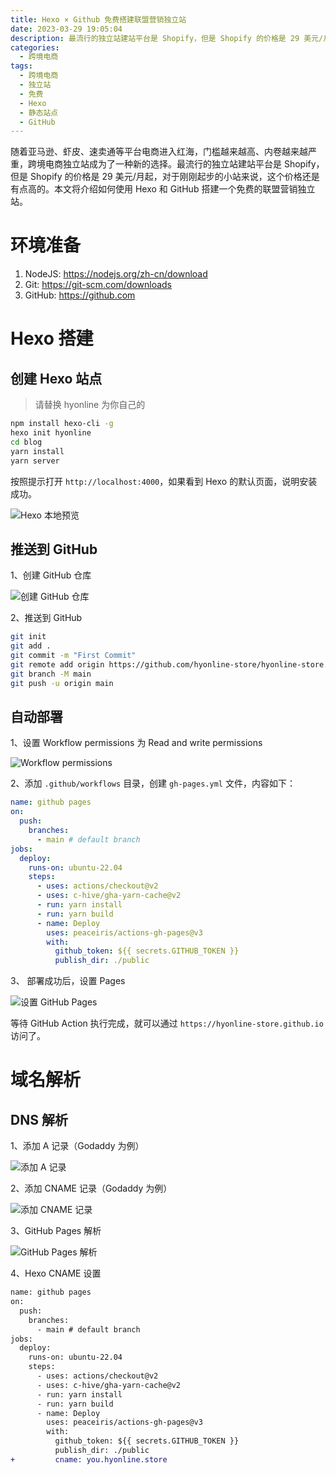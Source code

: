 ```yaml
---
title: Hexo × Github 免费搭建联盟营销独立站
date: 2023-03-29 19:05:04
description: 最流行的独立站建站平台是 Shopify，但是 Shopify 的价格是 29 美元/月起，对于刚刚起步的小站来说，这个价格还是有点高的。本文将介绍如何使用 Hexo 和 GitHub 搭建一个免费的联盟营销独立站。
categories:
  - 跨境电商
tags:
  - 跨境电商
  - 独立站
  - 免费
  - Hexo
  - 静态站点
  - GitHub
---
```


<ins class="adsbygoogle" style="display:block; text-align:center;"  data-ad-layout="in-article" data-ad-format="fluid" data-ad-client="ca-pub-7962287588031867" data-ad-slot="2542544532"></ins><script> (adsbygoogle = window.adsbygoogle || []).push({});</script>


随着亚马逊、虾皮、速卖通等平台电商进入红海，门槛越来越高、内卷越来越严重，跨境电商独立站成为了一种新的选择。最流行的独立站建站平台是 Shopify，但是 Shopify 的价格是 29 美元/月起，对于刚刚起步的小站来说，这个价格还是有点高的。本文将介绍如何使用 Hexo 和 GitHub 搭建一个免费的联盟营销独立站。

# 环境准备

1. NodeJS: https://nodejs.org/zh-cn/download
2. Git: https://git-scm.com/downloads
3. GitHub: https://github.com

# Hexo 搭建

## 创建 Hexo 站点

> 请替换 hyonline 为你自己的

```sh
npm install hexo-cli -g
hexo init hyonline
cd blog
yarn install
yarn server
```

按照提示打开 `http://localhost:4000`，如果看到 Hexo 的默认页面，说明安装成功。

![Hexo 本地预览](https://cdn.jsdelivr.net/gh/youngjuning/images@main/1680158474181.png)


## 推送到 GitHub

1、创建 GitHub 仓库

![创建 GitHub 仓库](https://cdn.jsdelivr.net/gh/youngjuning/images@main/1680158386923.png)

2、推送到 GitHub

```sh
git init
git add .
git commit -m "First Commit"
git remote add origin https://github.com/hyonline-store/hyonline-store.github.io.git
git branch -M main
git push -u origin main
```

## 自动部署

1、设置 Workflow permissions 为 Read and write permissions

![Workflow permissions](https://cdn.jsdelivr.net/gh/youngjuning/images@main/1680162995972.png)

2、添加 `.github/workflows` 目录，创建 `gh-pages.yml` 文件，内容如下：

```yml
name: github pages
on:
  push:
    branches:
      - main # default branch
jobs:
  deploy:
    runs-on: ubuntu-22.04
    steps:
      - uses: actions/checkout@v2
      - uses: c-hive/gha-yarn-cache@v2
      - run: yarn install
      - run: yarn build
      - name: Deploy
        uses: peaceiris/actions-gh-pages@v3
        with:
          github_token: ${{ secrets.GITHUB_TOKEN }}
          publish_dir: ./public
```

3、 部署成功后，设置 Pages

![设置 GitHub Pages](https://cdn.jsdelivr.net/gh/youngjuning/images@main/1680163086920.png)

等待 GitHub Action 执行完成，就可以通过 `https://hyonline-store.github.io` 访问了。

# 域名解析

## DNS 解析

1、添加 A 记录（Godaddy 为例）

![添加 A 记录](https://cdn.jsdelivr.net/gh/youngjuning/images@main/1680169974154.png)

2、添加 CNAME 记录（Godaddy 为例）

![添加 CNAME 记录](https://cdn.jsdelivr.net/gh/youngjuning/images@main/1680170058837.png)

3、GitHub Pages 解析

![GitHub Pages 解析](https://cdn.jsdelivr.net/gh/youngjuning/images@main/1680170403897.png)

4、Hexo CNAME 设置

```diff
name: github pages
on:
  push:
    branches:
      - main # default branch
jobs:
  deploy:
    runs-on: ubuntu-22.04
    steps:
      - uses: actions/checkout@v2
      - uses: c-hive/gha-yarn-cache@v2
      - run: yarn install
      - run: yarn build
      - name: Deploy
        uses: peaceiris/actions-gh-pages@v3
        with:
          github_token: ${{ secrets.GITHUB_TOKEN }}
          publish_dir: ./public
+         cname: you.hyonline.store
```
